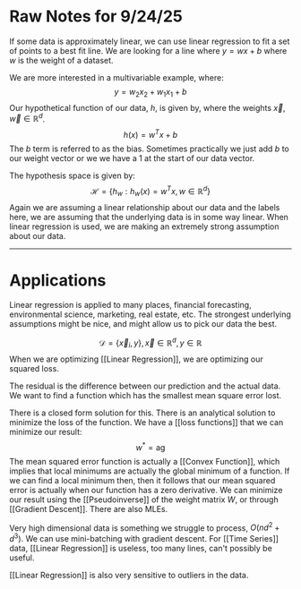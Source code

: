
# Raw Notes for 9/24/25
If some data is approximately linear, we can use linear regression to fit a set of points to a best fit line. We are looking for a line where $y=wx+b$ where $w$ is the weight of a dataset. 

We are more interested in a multivariable example, where:
$$y=w_{2}x_{2}+w_{1}x_{1}+b$$
Our hypothetical function of our data, $h$, is given by, where the weights $\vec{x},\vec{w} \in \mathbb{R}^d$.
$$h(x)=w^Tx+b$$The $b$ term is referred to as the bias. Sometimes practically we just add $b$ to our weight vector or we we have a 1 at the start of our data vector.

The hypothesis space is given by: $$\mathcal{H}=\{h_{w} :h_{w}(x) =w^Tx, w \in \mathbb{R}^d \}$$
Again we are assuming a linear relationship about our data and the labels here, we are assuming that the underlying data is in some way linear. When linear regression is used, we are making an extremely strong assumption about our data. 

---
# Applications
Linear regression is applied to many places, financial forecasting, environmental science, marketing, real estate, etc. The strongest underlying assumptions might be nice, and might allow us to pick our data the best. 

$$\mathcal{D}= \{ \vec{x}_{i},y \}, \vec{x} \in \mathbb{R}^d, y \in \mathbb{R}$$
When we are optimizing [[Linear Regression]], we are optimizing our squared loss. 

The residual is the difference between our prediction and the actual data. We want to find a function which has the smallest mean square error lost. 

There is a closed form solution for this. There is an analytical solution to minimize the loss of the function. We have a [[loss functions]] that we can minimize our result:
$$w^*=\text{ag}$$
The mean squared error function is actually a [[Convex Function]], which implies that local minimums are actually the global minimum of a function. If we can find a local minimum then, then it follows that our mean squared error is actually when our function has a zero derivative. We can minimize our result using the [[Pseudoinverse]] of the weight matrix $W$, or through [[Gradient Descent]]. There are also MLEs.

Very high dimensional data is something we struggle to process, $O(nd^2+d^3)$. We can use mini-batching with gradient descent. For [[Time Series]] data, [[Linear Regression]] is useless, too many lines, can't possibly be useful. 

[[Linear Regression]] is also very sensitive to outliers in the data. 